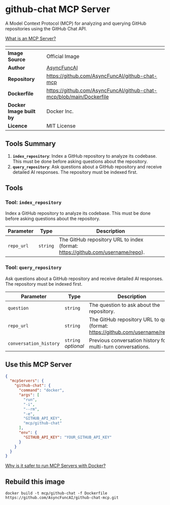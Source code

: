 # github-chat MCP Server

A Model Context Protocol (MCP) for analyzing and querying GitHub repositories using the GitHub Chat API.

[What is an MCP Server?](https://www.anthropic.com/news/model-context-protocol)

| <!-- --> | <!-- --> |
|-----------|---------|
| **Image Source** | Official Image |
| **Author** | [AsyncFuncAI](https://github.com/AsyncFuncAI) |
| **Repository** | https://github.com/AsyncFuncAI/github-chat-mcp |
| **Dockerfile** | https://github.com/AsyncFuncAI/github-chat-mcp/blob/main/Dockerfile |
| **Docker Image built by** | Docker Inc. |
| **Licence** | MIT License |

## Tools Summary

 1. **`index_repository`**: Index a GitHub repository to analyze its codebase. This must be done before asking questions about the repository.
 1. **`query_repository`**: Ask questions about a GitHub repository and receive detailed AI responses. The repository must be indexed first.

## Tools

### Tool: **`index_repository`**

Index a GitHub repository to analyze its codebase. This must be done before asking questions about the repository.

| Parameter | Type | Description |
| - | - | - |
| `repo_url` | `string` | The GitHub repository URL to index (format: https://github.com/username/repo). |

### Tool: **`query_repository`**

Ask questions about a GitHub repository and receive detailed AI responses. The repository must be indexed first.

| Parameter | Type | Description |
| - | - | - |
| `question` | `string` | The question to ask about the repository. |
| `repo_url` | `string` | The GitHub repository URL to query (format: https://github.com/username/repo). |
| `conversation_history` | `string` *optional* | Previous conversation history for multi-turn conversations. |

## Use this MCP Server

```json
{
  "mcpServers": {
    "github-chat": {
      "command": "docker",
      "args": [
        "run",
        "-i",
        "--rm",
        "-e",
        "GITHUB_API_KEY",
        "mcp/github-chat"
      ],
      "env": {
        "GITHUB_API_KEY": "YOUR_GITHUB_API_KEY"
      }
    }
  }
}
```

[Why is it safer to run MCP Servers with Docker?](https://www.docker.com/blog/the-model-context-protocol-simplifying-building-ai-apps-with-anthropic-claude-desktop-and-docker/)

## Rebuild this image

```console
docker build -t mcp/github-chat -f Dockerfile https://github.com/AsyncFuncAI/github-chat-mcp.git
```

